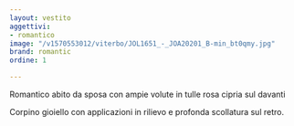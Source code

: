 ```yaml
---
layout: vestito
aggettivi:
- romantico
image: "/v1570553012/viterbo/JOL1651_-_JOA20201_B-min_bt0qmy.jpg"
brand: romantic
ordine: 1

---
```

Romantico abito da sposa con ampie volute in tulle rosa cipria sul davanti

Corpino gioiello con applicazioni in rilievo e profonda scollatura sul retro.